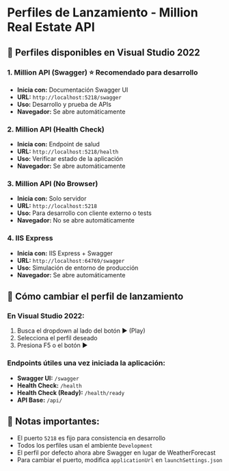 # Perfiles de Lanzamiento - Million Real Estate API

## 🚀 Perfiles disponibles en Visual Studio 2022

### 1. **Million API (Swagger)** ⭐ Recomendado para desarrollo
- **Inicia con:** Documentación Swagger UI
- **URL:** `http://localhost:5218/swagger`
- **Uso:** Desarrollo y prueba de APIs
- **Navegador:** Se abre automáticamente

### 2. **Million API (Health Check)**
- **Inicia con:** Endpoint de salud
- **URL:** `http://localhost:5218/health`
- **Uso:** Verificar estado de la aplicación
- **Navegador:** Se abre automáticamente

### 3. **Million API (No Browser)**
- **Inicia con:** Solo servidor
- **URL:** `http://localhost:5218`
- **Uso:** Para desarrollo con cliente externo o tests
- **Navegador:** No se abre automáticamente

### 4. **IIS Express**
- **Inicia con:** IIS Express + Swagger
- **URL:** `http://localhost:64769/swagger`
- **Uso:** Simulación de entorno de producción
- **Navegador:** Se abre automáticamente

## 🔧 Cómo cambiar el perfil de lanzamiento

### En Visual Studio 2022:
1. Busca el dropdown al lado del botón ▶️ (Play)
2. Selecciona el perfil deseado
3. Presiona F5 o el botón ▶️

### Endpoints útiles una vez iniciada la aplicación:
- **Swagger UI:** `/swagger`
- **Health Check:** `/health`
- **Health Check (Ready):** `/health/ready`
- **API Base:** `/api/`

## 📝 Notas importantes:
- El puerto `5218` es fijo para consistencia en desarrollo
- Todos los perfiles usan el ambiente `Development`
- El perfil por defecto ahora abre Swagger en lugar de WeatherForecast
- Para cambiar el puerto, modifica `applicationUrl` en `launchSettings.json`